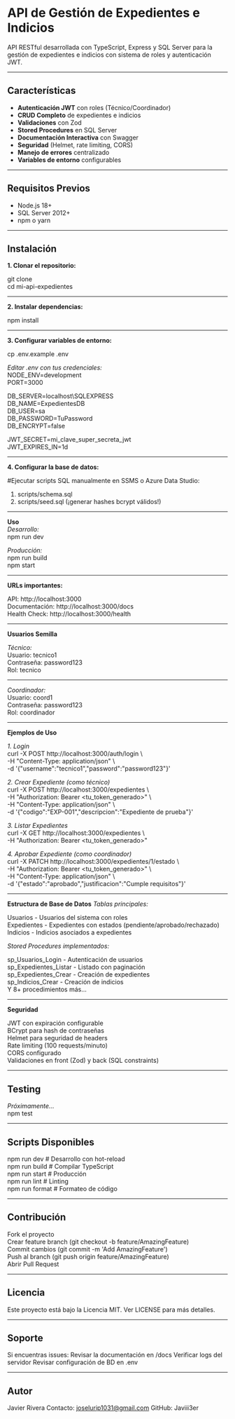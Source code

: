 # API de Gestión de Expedientes e Indicios

API RESTful desarrollada con TypeScript, Express y SQL Server para la gestión de expedientes e indicios con sistema de roles y autenticación JWT.
_____________________________________________________________
## Características

- **Autenticación JWT** con roles (Técnico/Coordinador)  
- **CRUD Completo** de expedientes e indicios  
- **Validaciones** con Zod  
- **Stored Procedures** en SQL Server  
- **Documentación Interactiva** con Swagger  
- **Seguridad** (Helmet, rate limiting, CORS)  
- **Manejo de errores** centralizado  
- **Variables de entorno** configurables  
_____________________________________________________________
## Requisitos Previos

- Node.js 18+
- SQL Server 2012+
- npm o yarn
_____________________________________________________________
## Instalación

**1. Clonar el repositorio:**  

git clone <tu-repositorio>  
cd mi-api-expedientes  
_____________________________________________________________
**2. Instalar dependencias:**  

npm install  
_____________________________________________________________
**3. Configurar variables de entorno:**  
  
cp .env.example .env  
  
*Editar .env con tus credenciales:*  
NODE_ENV=development  
PORT=3000  
  
DB_SERVER=localhost\\SQLEXPRESS  
DB_NAME=ExpedientesDB  
DB_USER=sa  
DB_PASSWORD=TuPassword  
DB_ENCRYPT=false  
  
JWT_SECRET=mi_clave_super_secreta_jwt  
JWT_EXPIRES_IN=1d  
_____________________________________________________________
**4. Configurar la base de datos:**

#Ejecutar scripts SQL manualmente en SSMS o Azure Data Studio:
1. scripts/schema.sql
2. scripts/seed.sql (¡generar hashes bcrypt válidos!)
_____________________________________________________________
  **Uso**  
*Desarrollo:*  
npm run dev  
  
*Producción:*  
npm run build  
npm start  
_____________________________________________________________
  **URLs importantes:**

API: http://localhost:3000  
Documentación: http://localhost:3000/docs  
Health Check: http://localhost:3000/health  
_____________________________________________________________
  **Usuarios Semilla**
  
*Técnico:*  
Usuario: tecnico1  
Contraseña: password123  
Rol: tecnico  
_____________________________________________________________

*Coordinador:*  
Usuario: coord1  
Contraseña: password123  
Rol: coordinador  
_____________________________________________________________
**Ejemplos de Uso**

*1. Login*  
curl -X POST http://localhost:3000/auth/login \  
  -H "Content-Type: application/json" \  
  -d '{"username":"tecnico1","password":"password123"}'  
  
*2. Crear Expediente (como técnico)*  
curl -X POST http://localhost:3000/expedientes \  
  -H "Authorization: Bearer <tu_token_generado>" \  
  -H "Content-Type: application/json" \  
  -d '{"codigo":"EXP-001","descripcion":"Expediente de prueba"}'  
  
*3. Listar Expedientes*  
curl -X GET http://localhost:3000/expedientes \  
  -H "Authorization: Bearer <tu_token_generado>"  

*4. Aprobar Expediente (como coordinador)*  
curl -X PATCH http://localhost:3000/expedientes/1/estado \  
  -H "Authorization: Bearer <tu_token_generado>" \  
  -H "Content-Type: application/json" \  
  -d '{"estado":"aprobado","justificacion":"Cumple requisitos"}'  

_____________________________________________________________
  **Estructura de Base de Datos**
*Tablas principales:*  

Usuarios - Usuarios del sistema con roles  
Expedientes - Expedientes con estados (pendiente/aprobado/rechazado)  
Indicios - Indicios asociados a expedientes  
  
*Stored Procedures implementados:*  

sp_Usuarios_Login - Autenticación de usuarios  
sp_Expedientes_Listar - Listado con paginación  
sp_Expedientes_Crear - Creación de expedientes  
sp_Indicios_Crear - Creación de indicios  
Y 8+ procedimientos más...
_____________________________________________________________
**Seguridad**  
  
JWT con expiración configurable  
BCrypt para hash de contraseñas  
Helmet para seguridad de headers  
Rate limiting (100 requests/minuto)  
CORS configurado  
Validaciones en front (Zod) y back (SQL constraints)  
_____________________________________________________________
## Testing
 *Próximamente...*  
npm test  
_____________________________________________________________
## Scripts Disponibles  
npm run dev      # Desarrollo con hot-reload  
npm run build    # Compilar TypeScript  
npm run start    # Producción  
npm run lint     # Linting  
npm run format   # Formateo de código  
_____________________________________________________________
## Contribución  
  
Fork el proyecto  
Crear feature branch (git checkout -b feature/AmazingFeature)  
Commit cambios (git commit -m 'Add AmazingFeature')  
Push al branch (git push origin feature/AmazingFeature)  
Abrir Pull Request  
_____________________________________________________________
## Licencia  
Este proyecto está bajo la Licencia MIT. Ver LICENSE para más detalles.  
_____________________________________________________________
## Soporte
Si encuentras issues:
Revisar la documentación en /docs
Verificar logs del servidor
Revisar configuración de BD en .env
_____________________________________________________________
## Autor

Javier Rivera
Contacto: joselurip1031@gmail.com
GitHub: Javiii3er

